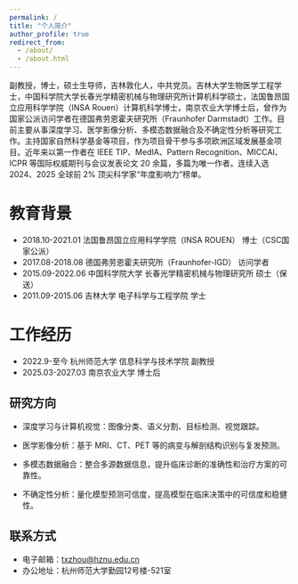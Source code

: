 ```yaml
---
permalink: /
title: "个人简介"
author_profile: true
redirect_from: 
  - /about/
  - /about.html
---
```


副教授，博士，硕士生导师，吉林敦化人，中共党员。吉林大学生物医学工程学士，中国科学院大学长春光学精密机械与物理研究所计算机科学硕士，法国鲁昂国立应用科学学院（INSA Rouen）计算机科学博士，南京农业大学博士后，曾作为国家公派访问学者在德国弗劳恩霍夫研究所（Fraunhofer Darmstadt）工作。目前主要从事深度学习、医学影像分析、多模态数据融合及不确定性分析等研究工作。主持国家自然科学基金等项目，作为项目骨干参与多项欧洲区域发展基金项目。近年来以第一作者在 IEEE TIP、MedIA、Pattern Recognition、MICCAI、ICPR 等国际权威期刊与会议发表论文 20 余篇，多篇为唯一作者。连续入选 2024、2025 全球前 2% 顶尖科学家“年度影响力”榜单。

教育背景
======
- 2018.10-2021.01	法国鲁昂国立应用科学学院（INSA ROUEN）	博士（CSC国家公派）
- 2017.08-2018.08	德国弗劳恩霍夫研究所（Fraunhofer-IGD）	访问学者
- 2015.09-2022.06	中国科学院大学	长春光学精密机械与物理研究所	硕士（保送）
- 2011.09-2015.06	吉林大学	电子科学与工程学院	学士

工作经历
======
- 2022.9-至今	杭州师范大学	信息科学与技术学院	副教授
- 2025.03-2027.03	南京农业大学	博士后

研究方向
------
- 深度学习与计算机视觉：图像分类、语义分割、目标检测、视觉跟踪。

- 医学影像分析：基于 MRI、CT、PET 等的病变与解剖结构识别与复发预测。

- 多模态数据融合：整合多源数据信息，提升临床诊断的准确性和治疗方案的可靠性。

- 不确定性分析：量化模型预测可信度，提高模型在临床决策中的可信度和稳健性。


联系方式
------
- 电子邮箱：txzhou@hznu.edu.cn
- 办公地址：杭州师范大学勤园12号楼-521室